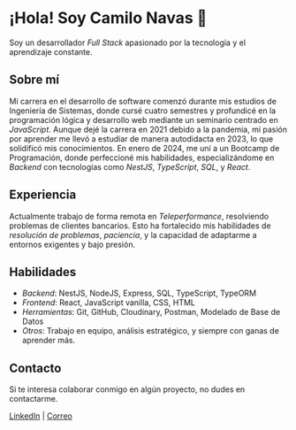 # ¡Hola! Soy Camilo Navas 👋

Soy un desarrollador *Full Stack* apasionado por la tecnología y el aprendizaje constante.

## Sobre mí
Mi carrera en el desarrollo de software comenzó durante mis estudios de Ingeniería de Sistemas, donde cursé cuatro semestres y profundicé en la programación lógica y desarrollo web mediante un seminario centrado en *JavaScript*. Aunque dejé la carrera en 2021 debido a la pandemia, mi pasión por aprender me llevó a estudiar de manera autodidacta en 2023, lo que solidificó mis conocimientos. En enero de 2024, me uní a un Bootcamp de Programación, donde perfeccioné mis habilidades, especializándome en *Backend* con tecnologías como *NestJS*, *TypeScript*, *SQL*, y *React*.

## Experiencia
Actualmente trabajo de forma remota en *Teleperformance*, resolviendo problemas de clientes bancarios. Esto ha fortalecido mis habilidades de *resolución de problemas*, *paciencia*, y la capacidad de adaptarme a entornos exigentes y bajo presión.

## Habilidades
- *Backend*: NestJS, NodeJS, Express, SQL, TypeScript, TypeORM
- *Frontend*: React, JavaScript vanilla, CSS, HTML
- *Herramientas*: Git, GitHub, Cloudinary, Postman, Modelado de Base de Datos
- *Otros*: Trabajo en equipo, análisis estratégico, y siempre con ganas de aprender más.

## Contacto
Si te interesa colaborar conmigo en algún proyecto, no dudes en contactarme.

[LinkedIn](https://www.linkedin.com/in/camilo-navas-0b4362217/) | [Correo](mailto:navasochoa@hotmail.com)
